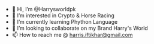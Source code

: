 - 👋 Hi, I’m @Harrysworldpk
- 👀 I’m interested in Crypto & Horse Racing
- 🌱 I’m currently learning Phython Language
- 💞️ I’m looking to collaborate on my Brand Harry's World
- 📫 How to reach me @ harris.iftikhar@gmail.com

<!---
Harrysworldpk/Harrysworldpk is a ✨ special ✨ repository because its `README.md` (this file) appears on your GitHub profile.
You can click the Preview link to take a look at your changes.
--->
